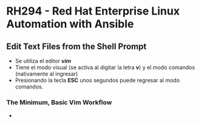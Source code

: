 # RH294 - Red Hat Enterprise Linux Automation with Ansible

## Edit Text Files from the Shell Prompt

- Se utiliza el editor ***vim***
- Tiene el modo visual (se activa al digitar la letra **v**) y el modo comandos (nativamente al ingresar)
- Presionando la tecla **ESC** unos segundos puede regresar al modo comandos.

### The Minimum, Basic Vim Workflow
- 